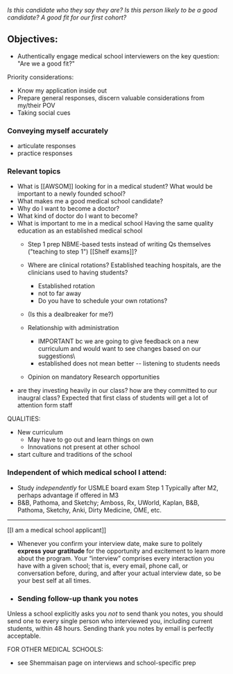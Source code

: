 
*Is this candidate who they say they are? Is this person likely to be a good candidate? A good fit for our first cohort?*

## Objectives:
- Authentically engage medical school interviewers on the key question: "Are we a good fit?"


Priority considerations:
- Know my application inside out
- Prepare general responses, discern valuable considerations from my/their POV
- Taking social cues 
### Conveying myself accurately
- articulate responses
- practice responses
### Relevant topics
- What is [[AWSOM]] looking for in a medical student? What would be important to a newly founded school?
- What makes me a good medical school candidate?
- Why do I want to become a doctor?
- What kind of doctor do I want to become?
- What is important to me in a medical school
	Having the same quality education as an established medical school
	- Step 1 prep
		NBME-based tests instead of writing Qs themselves ("teaching to step 1")
		[[Shelf exams]]?
	- Where are clinical rotations? Established teaching hospitals, are the clinicians used to having students?
		- Established rotation
		- not to far away
		- Do you have to schedule your own rotations?
	- (Is this a dealbreaker for me?)
	- Relationship with administration
		- IMPORTANT bc we are going to give feedback on a new curriculum and would want to see changes based on our suggestions\
		- established does not mean better -- listening to students needs

	- Opinion on mandatory
	Research opportunities
- are they investing heavily in our class? how are they committed to our inaugral class? Expected that first class of students will get a lot of attention form staff


QUALITIES:
- New curriculum
	- May have to go out and learn things on own
	- Innovations not present at other school
- start culture and traditions of the school



### Independent of which medical school I attend:
- Study *independently* for USMLE board exam
	Step 1 
		Typically after M2, perhaps advantage if offered in M3
- B&B, Pathoma, and Sketchy; Amboss, Rx, UWorld, Kaplan, B&B, Pathoma, Sketchy, Anki, Dirty Medicine, OME, etc.



---

[[I am a medical school applicant]]

- Whenever you confirm your interview date, make sure to politely **express your gratitude** for the opportunity and excitement to learn more about the program. Your “interview” comprises every interaction you have with a given school; that is, every email, phone call, or conversation before, during, and after your actual interview date, so be your best self at all times.
- ### **Sending follow-up thank you notes**

Unless a school explicitly asks you _not_ to send thank you notes, you should send one to every single person who interviewed you, including current students, within 48 hours. Sending thank you notes by email is perfectly acceptable.

FOR OTHER MEDICAL SCHOOLS:
- see Shemmaisan page on interviews and school-specific prep


















